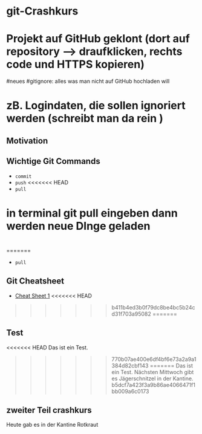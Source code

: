 # git-Crashkurs

# Projekt auf GitHub geklont (dort auf repository --> draufklicken, rechts code und HTTPS kopieren)
#neues 
#gitignore: alles was man nicht auf GitHub hochladen will 
# zB. Logindaten, die sollen ignoriert werden (schreibt man da rein )

## Motivation


## Wichtige Git Commands

- `commit`
- `push`
<<<<<<< HEAD
- `pull` 
# in terminal git pull eingeben dann werden neue DInge geladen 

# 
=======
- `pull`

## Git Cheatsheet

- [Cheat Sheet 1](https://raw.githubusercontent.com/rstudio/cheatsheets/main/git-github.pdf)
<<<<<<< HEAD
>>>>>>> b411b4ed3b0f79dc8be4bc5b24cd31f703a95082
=======

## Test

<<<<<<< HEAD
Das ist ein Test.
>>>>>>> 770b07ae400e6df4bf6e73a2a9a1384d82cbf143
=======
Das ist ein Test. Nächsten Mittwoch gibt es Jägerschnitzel in der Kantine.
>>>>>>> b5dcf7a423f3a9b86ae4066471f1bb009a6c0173

## zweiter Teil crashkurs

Heute gab es in der Kantine Rotkraut
